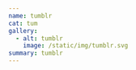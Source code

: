 ```yaml
---
name: tumblr
cat: tum
gallery:
  - alt: tumblr
    image: /static/img/tumblr.svg
summary: tumblr
---
```


